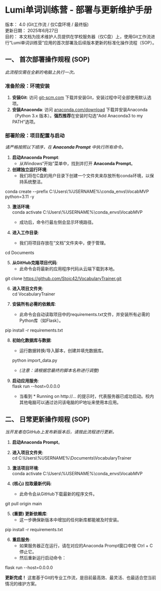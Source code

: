 # **Lumi单词训练营 \- 部署与更新维护手册**

版本： 4.0 (Git工作流 / 仅C盘环境 / 最终版)  
更新日期： 2025年6月27日  
目的： 本文档为技术维护人员提供在学校服务器（仅C盘）上，使用Git工作流进行“Lumi单词训练营”应用的首次部署及后续版本更新的标准化操作流程（SOP）。

## **一、 首次部署操作规程 (SOP)**

*此流程仅需在全新的电脑上执行一次。*

### **准备阶段：环境安装**

1. **安装Git**: 访问 [git-scm.com](https://git-scm.com/downloads) 下载并安装Git，安装过程中可全部使用默认选项。  
2. **安装Anaconda**: 访问 [anaconda.com/download](https://www.anaconda.com/download) 下载并安装Anaconda（Python 3.x 版本）。**强烈推荐**在安装时勾选“Add Anaconda3 to my PATH”选项。

### **部署阶段：项目配置与启动**

*请严格按照以下顺序，在 **Anaconda Prompt** 中执行所有命令。*

1. **启动Anaconda Prompt**:  
   * 从Windows“开始”菜单中，找到并打开 **Anaconda Prompt**。  
2. **创建独立运行环境**:  
   * 我们将在C盘的用户目录下创建一个文件夹来存放所有conda环境，以保持系统整洁。

conda create \--prefix C:\\Users\\%USERNAME%\\conda\_envs\\VocabMVP python=3.11 \-y

3. **激活环境**:  
   conda activate C:\\Users\\%USERNAME%\\conda\_envs\\VocabMVP

   * 成功后，命令行最左侧会显示环境路径。  
4. **进入工作目录**:  
   * 我们将项目存放在“文档”文件夹中，便于管理。

cd Documents

5. **从GitHub克隆项目代码**:  
   * 此命令会将最新的应用程序代码从云端下载到本地。

git clone https://github.com/Stoic42/VocabularyTrainer.git

6. **进入项目文件夹**:  
   cd VocabularyTrainer

7. **安装所有必需的依赖库**:  
   * 此命令会自动读取项目中的requirements.txt文件，并安装所有必需的Python库（如Flask）。

pip install \-r requirements.txt

8. **初始化数据库与数据**:  
   * 运行数据转换/导入脚本，创建并填充数据库。

   python import\_data.py

   * *(注意：请根据您最终的脚本名称进行调整)*  
9. **启动应用服务**:  
   flask run \--host=0.0.0.0

   * 当看到 \* Running on http://... 的提示时，代表服务器已成功启动。校内其他电脑可以通过访问该电脑的IP地址来使用本应用。

## **二、 日常更新操作规程 (SOP)**

*当开发者在GitHub上发布新版本后，请按此流程进行更新。*

1. **启动Anaconda Prompt**。  
2. **进入项目文件夹**:  
   cd C:\\Users\\%USERNAME%\\Documents\\VocabularyTrainer

3. **激活项目环境**:  
   conda activate C:\\Users\\%USERNAME%\\conda\_envs\\VocabMVP

4. **(核心) 拉取最新代码**:  
   * 此命令会从GitHub下载最新的程序文件。

git pull origin main

5. **(重要) 更新依赖库**:  
   * 这一步确保新版本中增加的任何新库都能被及时安装。

pip install \-r requirements.txt

6. **重启服务**:  
   * 如果服务器正在运行，请在对应的Anaconda Prompt窗口中按 Ctrl \+ C 停止它。  
   * 然后重新运行启动命令：

flask run \--host=0.0.0.0

**更新完成！** 这套基于Git的专业工作流，是目前最高效、最灵活、也最适合您当前情况的维护方案。